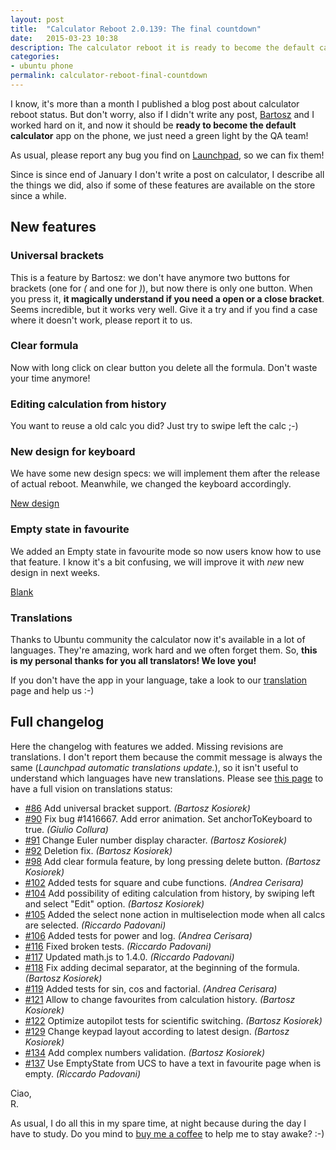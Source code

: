 ```yaml
---
layout: post
title:  "Calculator Reboot 2.0.139: The final countdown"
date:   2015-03-23 10:38
description: The calculator reboot it is ready to become the default calculator on Ubuntu for Phones. What are the last features we implemented?
categories:
- ubuntu phone
permalink: calculator-reboot-final-countdown
---
```


I know, it's more than a month I published a blog post about calculator reboot
status. But don't worry, also if I didn't write any post, [Bartosz][gang66] and
I worked hard on it, and now it should be **ready to become the default calculator**
app on the phone, we just need a green light by the QA team!

As usual, please report any bug you find on [Launchpad][bugs], so we can fix them!

Since is since end of January I don't write a post on calculator, I describe all
the things we did, also if some of these features are available on the store
since a while.

## New features

### Universal brackets

This is a feature by Bartosz: we don't have anymore two buttons for brackets
(one for *(* and one for *)*), but now there is only one button. When you press
it, **it magically understand if you need a open or a close bracket**. Seems
incredible, but it works very well. Give it a try and if you find a case where
it doesn't work, please report it to us.

### Clear formula

Now with long click on clear button you delete all the formula. Don't waste your
time anymore!

### Editing calculation from history

You want to reuse a old calc you did? Just try to swipe left the calc ;-)

### New design for keyboard

We have some new design specs: we will implement them after the release of
actual reboot. Meanwhile, we changed the keyboard accordingly.

[New design][img0]

### Empty state in favourite

We added an Empty state in favourite mode so now users know how to use that
feature. I know it's a bit confusing, we will improve it with *new* new design
in next weeks.

[Blank][img1]

### Translations

Thanks to Ubuntu community the calculator now it's available in a lot of
languages. They're amazing, work hard and we often forget them. So, **this is my
personal thanks for you all translators! We love you!**

If you don't have the app in your language, take a look to our
[translation][i18n] page and help us :-)

## Full changelog

Here the changelog with features we added. Missing revisions are translations. I
don't report them because the commit message is always the same (*Launchpad
automatic translations update.*), so it isn't useful to understand which
languages have new translations. Please see [this page][i18n] to have a full
vision on translations status:

- [#86][86] Add universal bracket support. *(Bartosz Kosiorek)*
- [#90][90] Fix bug #1416667. Add error animation. Set anchorToKeyboard to true. *(Giulio Collura)*
- [#91][91] Change Euler number display character. *(Bartosz Kosiorek)*
- [#92][92] Deletion fix. *(Bartosz Kosiorek)*
- [#98][98] Add clear formula feature, by long pressing delete button. *(Bartosz Kosiorek)*
- [#102][102] Added tests for square and cube functions. *(Andrea Cerisara)*
- [#104][104] Add possibility of editing calculation from history, by swiping left and select "Edit" option. *(Bartosz Kosiorek)*
- [#105][105] Added the select none action in multiselection mode when all calcs are selected. *(Riccardo Padovani)*
- [#106][106] Added tests for power and log. *(Andrea Cerisara)*
- [#116][116] Fixed broken tests. *(Riccardo Padovani)*
- [#117][117] Updated math.js to 1.4.0. *(Riccardo Padovani)*
- [#118][118] Fix adding decimal separator, at the beginning of the formula. *(Bartosz Kosiorek)*
- [#119][119] Added tests for sin, cos and factorial. *(Andrea Cerisara)*
- [#121][121] Allow to change favourites from calculation history. *(Bartosz Kosiorek)*
- [#122][122] Optimize autopilot tests for scientific switching. *(Bartosz Kosiorek)*
- [#129][129] Change keypad layout according to latest design. *(Bartosz Kosiorek)*
- [#134][134] Add complex numbers validation. *(Bartosz Kosiorek)*
- [#137][137] Use EmptyState from UCS to have a text in favourite page when is empty. *(Riccardo Padovani)*

Ciao,<br/>
R.

As usual, I do all this in my spare time, at night because during the day I
have to study. Do you mind to [buy me a coffee][coffee] to help me to stay
awake? :-)

[bugs]: https://bugs.launchpad.net/ubuntu-calculator-app
[gang66]: https://plus.google.com/105782724017692708794/posts
[img0]: http://img.rpadovani.com/posts/newCalculatorDesign.jpg
[img1]: http://img.rpadovani.com/posts/favouritesBlank.jpg
[i18n]: https://translations.launchpad.net/ubuntu-calculator-app
[coffee]: http://rpadovani.com/donations/
[86]: https://bazaar.launchpad.net/~ubuntu-calculator-dev/ubuntu-calculator-app/reboot/revision/86
[90]: https://bazaar.launchpad.net/~ubuntu-calculator-dev/ubuntu-calculator-app/reboot/revision/90
[91]: https://bazaar.launchpad.net/~ubuntu-calculator-dev/ubuntu-calculator-app/reboot/revision/91
[92]: https://bazaar.launchpad.net/~ubuntu-calculator-dev/ubuntu-calculator-app/reboot/revision/92
[98]: https://bazaar.launchpad.net/~ubuntu-calculator-dev/ubuntu-calculator-app/reboot/revision/98
[102]: https://bazaar.launchpad.net/~ubuntu-calculator-dev/ubuntu-calculator-app/reboot/revision/102
[104]: https://bazaar.launchpad.net/~ubuntu-calculator-dev/ubuntu-calculator-app/reboot/revision/104
[105]: https://bazaar.launchpad.net/~ubuntu-calculator-dev/ubuntu-calculator-app/reboot/revision/105
[106]: https://bazaar.launchpad.net/~ubuntu-calculator-dev/ubuntu-calculator-app/reboot/revision/106
[116]: https://bazaar.launchpad.net/~ubuntu-calculator-dev/ubuntu-calculator-app/reboot/revision/116
[117]: https://bazaar.launchpad.net/~ubuntu-calculator-dev/ubuntu-calculator-app/reboot/revision/117
[118]: https://bazaar.launchpad.net/~ubuntu-calculator-dev/ubuntu-calculator-app/reboot/revision/118
[119]: https://bazaar.launchpad.net/~ubuntu-calculator-dev/ubuntu-calculator-app/reboot/revision/119
[121]: https://bazaar.launchpad.net/~ubuntu-calculator-dev/ubuntu-calculator-app/reboot/revision/121
[122]: https://bazaar.launchpad.net/~ubuntu-calculator-dev/ubuntu-calculator-app/reboot/revision/122
[129]: https://bazaar.launchpad.net/~ubuntu-calculator-dev/ubuntu-calculator-app/reboot/revision/129
[134]: https://bazaar.launchpad.net/~ubuntu-calculator-dev/ubuntu-calculator-app/reboot/revision/134
[137]: https://bazaar.launchpad.net/~ubuntu-calculator-dev/ubuntu-calculator-app/reboot/revision/137


